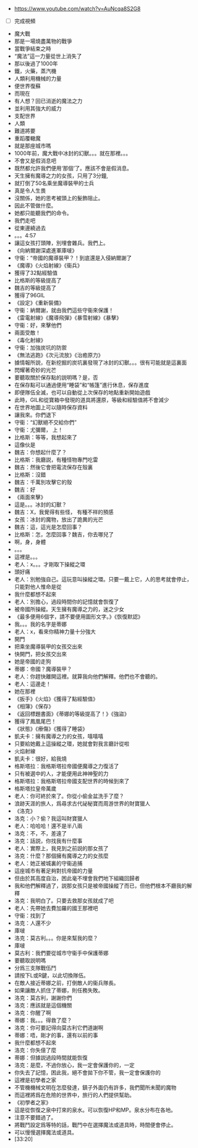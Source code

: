 - https://www.youtube.com/watch?v=AuNcqa8S2G8
- [ ] 完成視頻

- 魔大戰
- 那是一場燒盡萬物的戰爭
- 當戰爭結束之時
- “魔法”這一力量從世上消失了
- 那以後過了1000年
- 鐵，火藥，蒸汽機
- 人類利用機械的力量
- 便世界復蘇
- 而現在
- 有人想？回已消逝的魔法之力
- 並利用其強大的威力
- 支配世界
- 人類
- 難道將要
- 重蹈覆轍魔
- 就是那座城市嗎
- 1000年前，魔大戰中冰封的幻獸。。。就在那裡。。。
- 不會又是假消息吧
- 既然都允許我們便用‘那個’了。應該不會是假消息。
- 天生擁有魔導之力的女孩，只用了3分鐘,
- 就打倒了50名乘坐魔導裝甲的士兵
- 真是令人生畏
- 沒關係，她的思考被頭上的髮飾阻止。
- 因此不管做什麼。
- 她都只能聽我們的命令。
- 我們走吧
- 從東邊繞過去
- 。。。4:57
- 讓這女孩打頭陣，別埋會雜兵。我們上。
- 《向納爾謝深處進軍庫啵》
- 守衞：“帝國的魔導裝甲？！到底還是入侵納爾謝了
- 《魔導》《火焰射線》《衞兵》
- 獲得了32點經驗值
- 比格斯的等級提高了
- 魏吉的等級提高了
- 獲得了96GIL
- 《設定》《重新裝備》
- 守衞：納爾謝，就由我們這些守衞來保護！
- 《雷電射線》《魔導飛彈》《暴雪射線》《暴擊》
- 守衞：好，來擊他們
- 兩面受敵！
- 《毒化射線》
- 守衞：加強炭坑的防禦
- 《無法逃跑》《次元流放》《治癒原力》
- 據情報所説，在新挖掘的炭坑裏發現了冰封的幻獸。。。很有可能就是這裏面
- 閃耀著奇妙的光芒
- 要聽取關於保存點的説明嗎？是，否
- 在保存點可以通過便用“睡袋”和“帳篷”進行休息，保存進度
- 即便隊伍全滅，也可以自動從上次保存的地點重新開始遊戲
- 此時，GIL和從寶箱中發現的道具將還原，等級和經驗值將不會減少
- 在世界地圖上可以隨時保存資料
- 讓我來。你們退下
- 守衞：“幻獸絕不交給你們”
- 守衞：尤彌爾， 上！
- 比格斯：等等，我想起來了
- 這像伙是
- 魏吉：你想起什麼了？
- 比格斯：我廳説，有種怪物專門吃雷
- 魏吉：然後它會把電流保存在殼裏
- 比格斯：沒錯
- 魏吉：千萬別攻擊它的殼
- 魏吉：好
- 《兩面來擊》
- 這是。。。冰封的幻獸？
- 魏吉：X，我覺得有些怪， 有種不祥的預感
- 女孩：冰封的魔物，放出了詭異的光芒
- 魏吉：這，這光是怎麼回事？
- 比格斯：怎，怎麼回事？魏吉，你去哪兒了
- 啊，身，身體
- 。。。
- 這裡是。。。
- 老人：x。。。才剛取下操縱之環
- 頭好痛
- 老人：別勉強自己。這玩意叫操縱之環。只要一戴上它，人的思考就會停止，只能對他人惟命是從
- 我什麼都想不起來
- 老人：別擔心，過段時間你的記憶就會恢復了
- 被帝國所操縱。天生擁有魔導之力的，迷之少女
- 《最多便用6個字，請不要便用圖形文字。》《恢復默認》
- 我。。。我的名字是蒂娜
- 老人：x，看來你精神力量十分強大
- 開門
- 把乘坐魔導裝甲的女孩交出來
- 快開門，把女孩交出來
- 她是帝國的走狗
- 蒂娜：帝國？魔導裝甲？
- 老人：你趕快離開這裡。就算我向他們解釋。他們也不會聽的。
- 老人：這邊走！
- 她在那裡
- 《扳手》《火焰》《獲得了點經驗值》
- 《相簿》《保存》
- 《返回標題書面》《蒂娜的等級提高了！》《強盜》
- 獲得了鳳凰尾巴！
- 《狀態》《療傷》《獲得了睡袋》
- 凱夫卡：擁有魔導之力的女孩，嘻嘻嘻
- 只要給她戴上這操縱之環，她就會對我言廳計從啦
- 火焰射線
- 凱夫卡：很好，給我燒
- 格斯塔拉：我格斯塔拉帝國便魔導之力復活了
- 只有被選中的人，才能便用此神神聖的力
- 格斯塔拉：我格斯塔拉帝國支配世界的時候到來了
- 格斯塔拉皇帝萬歲
- 老人：你可終於來了。你從小偷金盆洗手了麼？
- 浪跡天涯的旅人，爲尋求古代祕秘寶而周游世界的財寶獵人
- 《洛克》
- 洛克：小？偷？我這叫財寶獵人
- 老人：哈哈哈！還不是半八兩
- 洛克：不，不，差遠了
- 洛克：話説，你找我有什麼事
- 老人：實際上，我見到之前説的那女孩了
- 洛克：什麼？那個擁有魔導之力的女孩麼
- 老人：她正被城裏的守衞追捕
- 這座城市有著足夠對抗帝國的力量
- 但由於其高度自治，困此毫不埋會我們地下組織回歸者
- 我和他們解釋過了，説那女孩只是被帝國操縱了而已，但他們根本不廳我的解釋
- 洛克：我明白了。只要去救那女孩就成了吧
- 老人：先帶她去費加羅的國王那裡吧
- 守衞：找到了
- 洛克：人還不少
- 庫啵
- 洛克：莫古利。。。你是來幫我的麼？
- 庫啵
- 莫古利：我們要從城市守衞手中保護蒂娜
- 要聽取説明嗎
- 分爲三支隊戰伍鬥
- 請按下L或R鍵，以此切換隊伍。
- 在敵人接近蒂娜之前，打倒敵人的衞兵隊長。
- 如果讓敵人抓住了蒂娜，則任務失敗。
- 洛克：莫古利，謝謝你們
- 洛克：應該就是這個機關
- 洛克：你醒了啊
- 蒂娜：我。。。得救了麼？
- 洛克：你可要記得向莫古利它們道謝啊
- 蒂娜：唔，剛才的事，還有以前的事
- 我什麼都想不起來
- 洛克：你失億了麼
- 蒂娜：但據説過段時間就能恢復
- 洛克：是麼，不過你放心，我一定會保護你的，一定
- 你失去了記憶，困此我，絕不會拋下你不管，我一定會保護你的
- 這裡是初學者之家
- 不管機機械文明在怎麼發達，鎮子外面仍有許多，我們聞所未聞的魔物
- 而這裡將爲在危險的世界中，旅行的人們提供幫助。
- 《初學者之家》
- 這是從恢復之泉中打來的泉水。可以恢復HP和MP。泉水分布在各地。
- 注意不要錯過了。
- 將戰鬥設定爲等特的話，戰鬥中在選擇魔法或道具時，時間便會停止。
- 可以慢慢選擇魔法或道具。
- [33:20]
